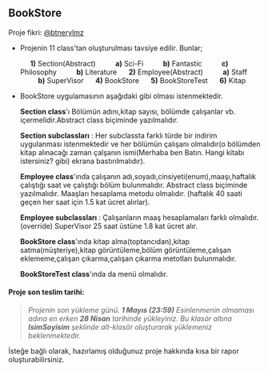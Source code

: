 ## BookStore

Proje fikri: [@btnerylmz](https://github.com/btnerylmz)  

- Projenin 11 class'tan oluşturulması tavsiye edilir.
	Bunlar;  

	&nbsp;&nbsp;&nbsp;&nbsp; **1)** Section(Abstract)
	&nbsp;&nbsp;&nbsp;&nbsp;&nbsp;&nbsp;&nbsp;&nbsp; **a)** Sci-Fi
	&nbsp;&nbsp;&nbsp;&nbsp;&nbsp;&nbsp;&nbsp;&nbsp; **b)** Fantastic
	&nbsp;&nbsp;&nbsp;&nbsp;&nbsp;&nbsp;&nbsp;&nbsp; **c)** Philosophy
	&nbsp;&nbsp;&nbsp;&nbsp;&nbsp;&nbsp;&nbsp;&nbsp; **b)** Literature
	&nbsp;&nbsp;&nbsp;&nbsp; **2)** Employee(Abstract)
	&nbsp;&nbsp;&nbsp;&nbsp;&nbsp;&nbsp;&nbsp;&nbsp; **a)** Staff
	&nbsp;&nbsp;&nbsp;&nbsp;&nbsp;&nbsp;&nbsp;&nbsp; **b)**	SuperVisor
	&nbsp;&nbsp;&nbsp;&nbsp; **4)** BookStore
	&nbsp;&nbsp;&nbsp;&nbsp; **5)** BookStoreTest
	&nbsp;&nbsp;&nbsp;&nbsp; **6)** Kitap

- BookStore uygulamasının aşağıdaki gibi olması istenmektedir.  

	**Section class**'ı Bölümün adını,kitap sayısı, bölümde çalışanlar vb. içermelidir.Abstract class biçiminde yazılmalıdır.

	**Section subclassları** : Her subclassta farklı türde bir indirim uygulanması istenmektedir ve her bölümün çalışanı olmalıdır(o bölümden kitap alınacağı zaman çalşanın ismi(Merhaba ben Batın. Hangi kitabı istersiniz? gibi) ekrana bastırılmalıdır).

	**Employee class**'ında çalışanın adı,soyadı,cinsiyeti(enum),maaşı,haftalık çalıştığı saat ve çalıştığı bölüm bulunmalıdır. Abstract class biçiminde yazılmalıdır. Maaşları hesaplama metodu olmalıdır. (haftalık 40 saati geçen her saat için 1.5 kat ücret alırlar).

	**Employee subclassları** : Çalışanların maaş hesaplamaları farklı olmalıdır.(override) SuperVisor 25 saat üstüne 1.8 kat ücret alır.

	**BookStore class**'ında kitap alma(toptancıdan),kitap satma(müşteriye),kitap görüntüleme,bölüm görüntüleme,çalışan eklememe,çalışan çıkarma,çalışan çıkarma metotları bulunmalıdır.

	**BookStoreTest class**'ında da menü olmalıdır.



#### Proje son teslim tarihi:

>*Projenin son yükleme günü. **1 Mayıs (23:59)**
 Esinlenmenin olmaması adına en erken **28 Nisan** tarihinde yükleyiniz.
Bu klasör altına **IsimSoyisim** şeklinde alt-klasör oluşturarak yüklemeniz beklenmektedir.*

 İsteğe bağlı olarak, hazırlamış olduğunuz proje hakkında kısa bir rapor oluşturabilirsiniz.
